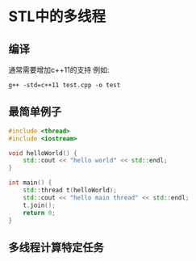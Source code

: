# STL中的多线程
## 编译
通常需要增加c++11的支持
例如:
```
g++ -std=c++11 test.cpp -o test
```

## 最简单例子
``` C++
#include <thread>
#include <iostream>

void helloWorld() {
    std::cout << "hello world" << std::endl;
}

int main() {
    std::thread t(helloWorld);
    std::cout << "hello main thread" << std::endl;
    t.join();
    return 0;
}
```

## 多线程计算特定任务

## 

